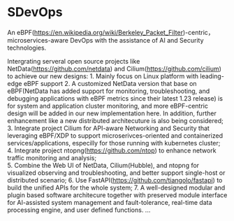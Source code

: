 # SDevOps
An eBPF(https://en.wikipedia.org/wiki/Berkeley_Packet_Filter)-centric，microservices-aware DevOps with the assistance of AI and Security
technologies.

Intergrating serveral open source projects like NetData(https://github.com/netdata) and Cilium(https://github.com/cilium) to achieve our new designs:
    1. Mainly focus on Linux platform with leading-edge eBPF support
    2. A customized NetData version that base on eBPF(NetData has added support for monitoring, troubleshooting, and debugging applications with eBPF
       metrics since their latest 1.23 release) is for system and application cluster monitoring, and more eBPF-centric design will be added in our 
       new implementation here. In addition, further enhancement like a new distributed architecuture is also being considered;
    3. Integrate project Cilium for API-aware Networking and Security that leveraging eBPF/XDP to support microserivces-oriented and containerized 
       services/applications, especilly for those running with kubernetes cluster;
    4. Integrate project ntopng(https://github.com/ntop) to enhance network traffic monitoring and analysis;   
    5. Combine the Web UI of NetData, Cilium(Hubble), and ntopng for visualized observing and troubleshooting, and better support single-host or 
       distributed scenario; 
    6. Use FastAPI(https://github.com/tiangolo/fastapi) to build the unified APIs for the whole system;
    7. A well-designed modular and plugin based software architecure together with preserved module interface for AI-assisted system management and 
       fault-tolerance, real-time data processing engine, and user defined functions.
    ...

